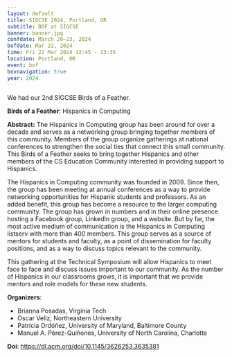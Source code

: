 ```yaml
---
layout: default
title: SIGCSE 2024, Portland, OR
subtitle: BOF at SIGCSE
banner: banner.jpg
confdate: March 20–23, 2024
bofdate: Mar 22, 2024
time: Fri 22 Mar 2024 12:45 - 13:35
location: Portland, OR
event: bof
bovnavigation: true
year: 2024
---
```



We had our 2nd SIGCSE Birds of a Feather.

**Birds of a Feather**: Hispanics in Computing

**Abstract:**
The Hispanics in Computing group has been around for over a decade and serves as a networking group bringing together members of this community. Members of the group organize gatherings at national conferences to strengthen the social ties that connect this small community. This Birds of a Feather seeks to bring together Hispanics and other members of the CS Education Community interested in providing support to Hispanics.

The Hispanics in Computing community was founded in 2009. Since then, the group has been meeting at annual conferences as a way to provide networking opportunities for Hispanic students and professors. As an added benefit, this group has become a resource to the larger computing community. The group has grown in numbers and in their online presence hosting a Facebook group, LinkedIn group, and a website. But by far, the most active medium of communication is the Hispanics in Computing listserv with more than 400 members. This group serves as a source of mentors for students and faculty, as a point of dissemination for faculty positions, and as a way to discuss topics relevant to the community.

This gathering at the Technical Symposium will allow Hispanics to meet face to face and discuss issues important to our community. As the number of Hispanics in our classrooms grows, it is important that we provide mentors and role models for these new students.


**Organizers**:

* Brianna Posadas, Virginia Tech
* Oscar Veliz, Northeastern University
* Patricia Ordóñez, University of Maryland, Baltimore County
* Manuel A. Pérez-Quiñones, University of North Carolina, Charlotte

**Doi**: <https://dl.acm.org/doi/10.1145/3626253.3635381>

